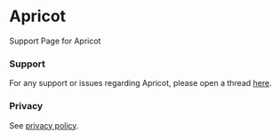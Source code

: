 # Apricot
Support Page for Apricot

### Support

For any support or issues regarding Apricot, please open a thread [here](https://github.com/brandonlee503/ApricotInfo/issues).

### Privacy

See [privacy policy](Privacy.md).
